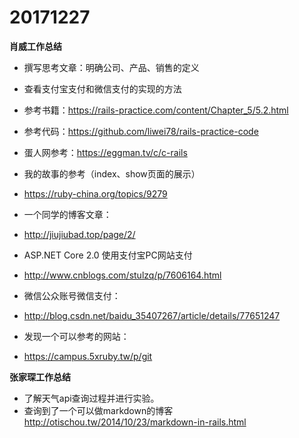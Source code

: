 # 20171227

**肖威工作总结**
- 撰写思考文章：明确公司、产品、销售的定义
- 查看支付宝支付和微信支付的实现的方法
- 参考书籍：https://rails-practice.com/content/Chapter_5/5.2.html
- 参考代码：https://github.com/liwei78/rails-practice-code
- 蛋人网参考：https://eggman.tv/c/c-rails

- 我的故事的参考（index、show页面的展示）
- https://ruby-china.org/topics/9279

- 一个同学的博客文章：
- http://jiujiubad.top/page/2/

- ASP.NET Core 2.0 使用支付宝PC网站支付
- http://www.cnblogs.com/stulzq/p/7606164.html

- 微信公众账号微信支付：
- http://blog.csdn.net/baidu_35407267/article/details/77651247

- 发现一个可以参考的网站：
- https://campus.5xruby.tw/p/git

**张家琛工作总结**
- 了解天气api查询过程并进行实验。
- 查询到了一个可以做markdown的博客
http://otischou.tw/2014/10/23/markdown-in-rails.html
